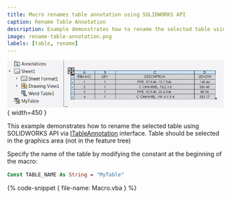 ```yaml
---
title: Macro renames table annotation using SOLIDWORKS API
caption: Rename Table Annotation
description: Example demonstrates how to rename the selected table using SOLIDWORKS API
image: rename-table-annotation.png
labels: [table, rename]
---
```

![Table annotation renamed to a custom name](rename-table-annotation.png){ width=450 }

This example demonstrates how to rename the selected table using SOLIDWORKS API via [ITableAnnotation](http://help.solidworks.com/2012/english/api/sldworksapi/SolidWorks.Interop.sldworks~SolidWorks.Interop.sldworks.ITableAnnotation.html) interface. Table should be selected in the graphics area (not in the feature tree)

Specify the name of the table by modifying the constant at the beginning of the macro:

~~~ vb
Const TABLE_NAME As String = "MyTable"
~~~

{% code-snippet { file-name: Macro.vba } %}
